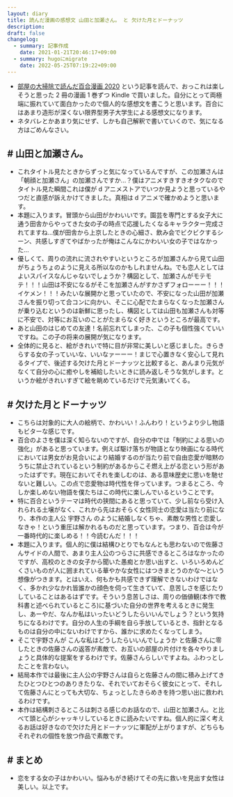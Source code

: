 ```yaml
---
layout: diary
title: 読んだ漫画の感想文 山田と加瀬さん。 と 欠けた月とドーナッツ
description: 
draft: false
changelog:
  - summary: 記事作成
    date: 2021-01-21T20:46:17+09:00
  - summary: hugoにmigrate
    date: 2022-05-25T07:19:22+09:00
---
```


- [部屋の大掃除で読んだ百合漫画 2020](https://mine691.hatenablog.com/entry/2020/12/30/112651) という記事を読んで、おっこれは楽しそうと思った 2 冊の漫画 1 巻ずつ Kindle で買いました。自分にとって両極端に振れていて面白かったので個人的な感想文を書こうと思います。百合にはあまり造形が深くない限界型男子大学生による感想文になります。
- ネタバレとかあまり気にせず、しかも自己解釈で書いていくので、気になる方はごめんなさい。

## # 山田と加瀬さん。

- これタイトル見たときからずっと気になっているんですが、この加瀬さんは「朝顔と加瀬さん」の加瀬さんですか...？僕はアニメすきすきオタクなのでタイトル見た瞬間これは僕が d アニメストアでいつか見ようと思っているやつだと直感が訴えかけてきました。真相は d アニメで確かめようと思います。
- 本題に入ります。冒頭から山田がかわいいです。園芸を専門とする女子大に通う田舎からやってきた女の子の時点で応援したくなるキャラクター完成されてますね...僕が田舎から上京したときの心細さ、飲み会でビクビクするシーン、共感しすぎてやばかったが俺はこんなにかわいい女の子ではなかった...
- 優しくて、周りの流れに流されやすいというところが加瀬さんから見て山田がちょうちょのように見える所以なのかもしれませんね。でも恋人としてはよいスパイスなんじゃないでしょうか？構図として、加瀬さんがモテモテ！！！山田は不安になるがそこを加瀬さんがすかさずフォローーー！！！イケメン！！！みたいな展開かと思っていたので、不安になった山田が加瀬さんを振り切って合コンに向かい、そこに心配でたまらなくなった加瀬さんが乗り込むというのは新鮮に思ったし、構図としては山田も加瀬さんも対等に不安で、対等にお互いのことがたまらなく好きというところが最高です。
- あと山田のはじめての友達！名前忘れてしまった、この子も個性強くていいですね。この子の将来の展開が気になります。
- 全体的に見ると、絵がきれいで特に目が非常に美しいと感じました。きらきらする女の子っていいな、いいなァーーー！まじで心置きなく安心して見れるタイプで、後述する欠けた月とドーナッツと比較すると、あんまり元気がなくて自分の心に癒やしを補給したいときに読み返しそうな気がします。というか絵がきれいすぎて絵を眺めているだけで元気湧いてくる。

## # 欠けた月とドーナッツ

- こちらは対象的に大人の絵柄で、かわいい！ふんわり！というより少し物語もビターな感じです。
- 百合のよさを僕は深く知らないのですが、自分の中では「制約による思いの強化」があると思っています。例えば駆け落ちが物語となり映画になる時代においては男女がお見合いにより結婚するのが当たり前で自由恋愛が暗黙のうちに禁止されているという制約があるからこそ燃え上がる恋という形があったはずです。現在においてそれを楽しむのは、ある意味歴史に思いを馳せないと難しい。この点で恋愛物は時代性を伴っています。つまるところ、今しか楽しめない物語を僕たちはこの時代に楽しんでいるということです。
- 特に百合というテーマは時代の狭間にあると思っていて、少し前なら受け入れられる土壌がなく、これから先はおそらく女性同士の恋愛は当たり前になり、本作の主人公 宇野さん のように結婚しなくちゃ、素敵な男性と恋愛しなきゃ！という重圧は解かれるものだと思っています。つまり、百合は今が一番時代的に楽しめる！！今読むんだ！！！
- 本題に入ります。個人的に僕は結構ひとりでもなんとも思わないので佐藤さんサイドの人間で、あまり主人公のつらさに共感できるところはなかったのですが、高校のときの女子から聞いた愚痴とか思い出すと、いろいろめんどくさいものが人に囲まれている華やかな女性にはつきまとうのかな〜という想像がつきます。とはいえ、何もかも共感できず理解できないわけではなく、多かれ少なかれ皆誰かの顔色を伺って生きていて、息苦しさを感じたりしていることはあるはずです。そういう息苦しさは、周りの価値観(本作で教科書と述べられているところ)に基づいた自分の世界を考えるときに発生し、あーやだ、なんか私はいったいどうしたらいいんでしょう？という気持ちになるわけです。自分の人生の手綱を自ら手放しているとき、指針となるものは自分の中にないわけですから、誰かに求めたくなってしまう。
- そこで宇野さんが こんな私はどうしたらいいんでしょうか と佐藤さんに零したときの佐藤さんの返答が素敵で、お互いの部屋の片付けを各々やりましょうと具体的な提案をするわけです。佐藤さんらしいですよね。ふわっとしたことを言わない。
- 結局本作では最後に主人公の宇野さんは自らと佐藤さんの間に積み上げてきたひとつひとつのありきたりな、それでいておそらく彼女にとって、それして佐藤さんにとっても大切な、ちょっとしたきらめきを持つ思い出に救われるわけです。
- 本作は結構刺さるところは刺さる感じのお話なので、山田と加瀬さん。と比べて頭と心がシャッキリしているときに読みたいですね。個人的に深く考えるお話は好きなので欠けた月とドーナッツに軍配が上がりますが、どちらもそれぞれの個性を放つ作品で素敵です。

## # まとめ

- 恋をする女の子はかわいい。悩みもがき続けてその先に救いを見出す女性は美しい。以上です。